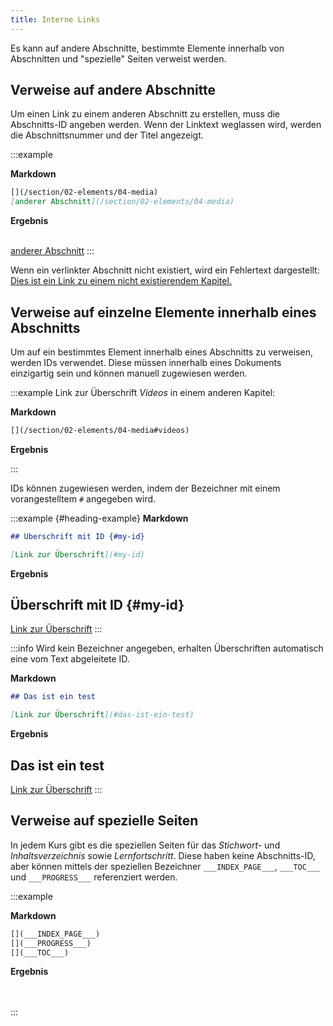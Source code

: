 ```yaml
---
title: Interne Links
---
```


Es kann auf andere Abschnitte, bestimmte Elemente innerhalb von Abschnitten und
"spezielle" Seiten verweist werden.

## Verweise auf andere Abschnitte

Um einen Link zu einem anderen Abschnitt zu erstellen, muss die Abschnitts-ID
angeben werden. Wenn der Linktext weglassen wird, werden die Abschnittsnummer
und der Titel angezeigt.

:::example

**Markdown**

```markdown
[](/section/02-elements/04-media)  
[anderer Abschnitt](/section/02-elements/04-media)
```

**Ergebnis**

[](/section/02-elements/04-media)  
[anderer Abschnitt](/section/02-elements/04-media)
:::

Wenn ein verlinkter Abschnitt nicht existiert, wird ein Fehlertext dargestellt:  
[Dies ist ein Link zu einem nicht existierendem
Kapitel.](/section/does-not-exist)

## Verweise auf einzelne Elemente innerhalb eines Abschnitts

Um auf ein bestimmtes Element innerhalb eines Abschnitts zu verweisen, werden
IDs verwendet. Diese müssen innerhalb eines Dokuments einzigartig sein und
können manuell zugewiesen werden.

:::example
Link zur Überschrift _Videos_ in einem anderen Kapitel:

**Markdown**

```markdown
[](/section/02-elements/04-media#videos)
```

**Ergebnis**

[](/section/02-elements/04-media#videos)
:::

IDs können zugewiesen werden, indem der Bezeichner mit einem vorangestelltem `#`
angegeben wird.

:::example {#heading-example}
**Markdown**

```markdown
## Überschrift mit ID {#my-id}

[Link zur Überschrift](#my-id)
```

**Ergebnis**

## Überschrift mit ID {#my-id}

[Link zur Überschrift](#my-id)
:::

:::info
Wird kein Bezeichner angegeben, erhalten Überschriften automatisch eine vom
Text abgeleitete ID.

**Markdown**

```markdown
## Das ist ein test

[Link zur Überschrift](#das-ist-ein-test)
```

**Ergebnis**

## Das ist ein test

[Link zur Überschrift](#das-ist-ein-test)
:::

## Verweise auf spezielle Seiten

In jedem Kurs gibt es die speziellen Seiten für das _Stichwort-_ und
_Inhaltsverzeichnis_ sowie _Lernfortschritt_. Diese haben keine Abschnitts-ID,
aber können mittels der speziellen Bezeichner `___INDEX_PAGE___`, `___TOC___`
und `___PROGRESS___` referenziert werden.

:::example

**Markdown**

```markdown
[](___INDEX_PAGE___)  
[](___PROGRESS___)  
[](___TOC___)
```

**Ergebnis**

[](___INDEX_PAGE___)  
[](___PROGRESS___)  
[](___TOC___)
:::
